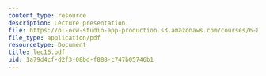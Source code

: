 ```yaml
---
content_type: resource
description: Lecture presentation.
file: https://ol-ocw-studio-app-production.s3.amazonaws.com/courses/6-892-computational-models-of-discourse-spring-2004/1a79d4cfd2f308bdf888c747b05746b1_lec16.pdf
file_type: application/pdf
resourcetype: Document
title: lec16.pdf
uid: 1a79d4cf-d2f3-08bd-f888-c747b05746b1
---
```

